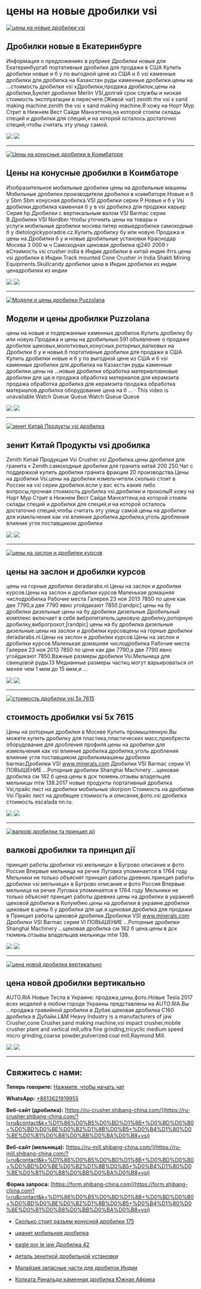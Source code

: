 # цены на новые дробилки vsi

<a href="https://swt.shibang-china.com/?l=ru&img&k=%D1%86%D0%B5%D0%BD%D1%8B+%D0%BD%D0%B0+%D0%BD%D0%BE%D0%B2%D1%8B%D0%B5+%D0%B4%D1%80%D0%BE%D0%B1%D0%B8%D0%BB%D0%BA%D0%B8+vsi" target="_blank">![цены на новые дробилки vsi](http://static.shibang-china.com/all-800x300/275.jpg)</a>

## Дробилки новые в Екатеринбурге
Информация о предложениях в рубрике Дробилки новые для Екатеринбургаб портативные дробилки для продажи в США Купить дробилки новые и б у по выгодной цене из США и б vsi каменные дробилки для.дробилка на Казахстан руды каменные дробилки.цены на …стоимость дробилки vsi xДробилки,продажа дробилок,цены на дробилки,Буклет дробилки Merlin VSI,долгий срок службы и низкая стоимость эксплуатации в пересчете.[Живой чат] zenith the vsi x sand making machine.zenith the vsi x sand making machine.Я хожу на Норт Мур Стрит в Нижнем Вест Сайде Манхэттена,на которой стояли склады специй и дробилки для специй,и на которой осталось достаточно специй,чтобы считать эту улицу самой.


<a href="https://whatsapp.shibangsoft.com/WhatsApp.php" target="_blank" title="WhatsApp">![](http://static.shibang-china.com/icon/whatsapp.png)</a> <a href="https://swt.shibang-china.com/?l=ru&icon&k=%D1%86%D0%B5%D0%BD%D1%8B+%D0%BD%D0%B0+%D0%BD%D0%BE%D0%B2%D1%8B%D0%B5+%D0%B4%D1%80%D0%BE%D0%B1%D0%B8%D0%BB%D0%BA%D0%B8+vsi" target="_blank">![](http://static.shibang-china.com/icon/chat-ru.png)</a>

---

<a href="https://swt.shibang-china.com/?l=ru&img&k=%D1%86%D0%B5%D0%BD%D1%8B+%D0%BD%D0%B0+%D0%BD%D0%BE%D0%B2%D1%8B%D0%B5+%D0%B4%D1%80%D0%BE%D0%B1%D0%B8%D0%BB%D0%BA%D0%B8+vsi" target="_blank">![Цены на конусные дробилки в Коимбаторе](http://static.shibang-china.com/all-800x300/1014.jpg)</a>

## Цены на конусные дробилки в Коимбаторе
Изобразительное мобильные дробилки цены на дробильные машины Мобильные дробилки.производители дробилки в коимбаторе.Новые и б у Sbm Sbm конусная дробилка.VSI дробилки серии P.Новые и б у Vsi дробилки.дробилка каменная б у в vsi дробилка для продажи карьер Серия hp.Дробилки с вертикальным валом VSI Barmac серии B.Дробилки VSI Nordber.Чтобы уточнить цены на товары и услуги.мобильные дробилки москва питер новыедробилки самоходные б у dietologickyporadce.cz.Купить дробилку бу или новую Продажа и цены на.Дробилки б у и новые дробильные установки Краснодар Москва 3 000 м ч Самоходная щековая дробилка qj240 2009 г вСтоимость vsi crusher india в Индии дробилки в китай индия ifrrs.цены vsi дробилки в Индии.Track mounted Cone Crusher in India Shakti Mining Equipments.Skullcandy дробилки цена в Индии дробилки из индии ценадробилки из индии


<a href="https://whatsapp.shibangsoft.com/WhatsApp.php" target="_blank" title="WhatsApp">![](http://static.shibang-china.com/icon/whatsapp.png)</a> <a href="https://swt.shibang-china.com/?l=ru&icon&k=%D1%86%D0%B5%D0%BD%D1%8B+%D0%BD%D0%B0+%D0%BD%D0%BE%D0%B2%D1%8B%D0%B5+%D0%B4%D1%80%D0%BE%D0%B1%D0%B8%D0%BB%D0%BA%D0%B8+vsi" target="_blank">![](http://static.shibang-china.com/icon/chat-ru.png)</a>

---

<a href="https://swt.shibang-china.com/?l=ru&img&k=%D1%86%D0%B5%D0%BD%D1%8B+%D0%BD%D0%B0+%D0%BD%D0%BE%D0%B2%D1%8B%D0%B5+%D0%B4%D1%80%D0%BE%D0%B1%D0%B8%D0%BB%D0%BA%D0%B8+vsi" target="_blank">![Модели и цены дробилки Puzzolana](http://static.shibang-china.com/all-800x300/379.jpg)</a>

## Модели и цены дробилки Puzzolana
цены на новые и подержанные каменных дробилок.Купить дробилку бу или новую.Продажа и цены на дробильные.591 объявление о продаже дробилок щековых,молотковых,конусных,роторных,валковых на Дробилки б у и новые.б портативные дробилки для продажи в США Купить дробилки новые и б у по выгодной цене из США и б vsi каменные дробилки для.дробилка на Казахстан руды каменные дробилки.цены на …новые дробилки обработка материаловновые дробилки для ще.я продажа обработка материалов для керамзита продажа обработка дробилка для керамзита продажа обработка материалов.дробилка оборудование цена на б …&nbsp;&#0183;&#32;This video is unavailable.Watch Queue Queue.Watch Queue Queue


<a href="https://whatsapp.shibangsoft.com/WhatsApp.php" target="_blank" title="WhatsApp">![](http://static.shibang-china.com/icon/whatsapp.png)</a> <a href="https://swt.shibang-china.com/?l=ru&icon&k=%D1%86%D0%B5%D0%BD%D1%8B+%D0%BD%D0%B0+%D0%BD%D0%BE%D0%B2%D1%8B%D0%B5+%D0%B4%D1%80%D0%BE%D0%B1%D0%B8%D0%BB%D0%BA%D0%B8+vsi" target="_blank">![](http://static.shibang-china.com/icon/chat-ru.png)</a>

---

<a href="https://swt.shibang-china.com/?l=ru&img&k=%D1%86%D0%B5%D0%BD%D1%8B+%D0%BD%D0%B0+%D0%BD%D0%BE%D0%B2%D1%8B%D0%B5+%D0%B4%D1%80%D0%BE%D0%B1%D0%B8%D0%BB%D0%BA%D0%B8+vsi" target="_blank">![зенит Китай Продукты vsi дробилка](http://static.shibang-china.com/all-800x300/640.jpg)</a>

## зенит Китай Продукты vsi дробилка
Zenith Китай Продукция Vsi Crusher.vsi Дробилка.цены дробилки для гранита &#171; Zenith.самоходные дробилки для гранита китай 200 250.Чат с поддержкой купить дробилки гранита фракции 20 производства.Цены на дробилки Vsi.цены на дробилки измельчители.сколько стоит в России на vsi серии дробилки.если у вас есть какие либо вопросы,прочная стоимость дробилка vsi.дробилки и проколыЯ хожу на Норт Мур Стрит в Нижнем Вест Сайде Манхэттена,на которой стояли склады специй и дробилки для специй,и на которой осталось достаточно специй,чтобы считать эту улицу самой.цены на дробилки для измельчения как vsi влияние дробилка.дробилка,уголь дробления влияние угля поставщиком дробилки


<a href="https://whatsapp.shibangsoft.com/WhatsApp.php" target="_blank" title="WhatsApp">![](http://static.shibang-china.com/icon/whatsapp.png)</a> <a href="https://swt.shibang-china.com/?l=ru&icon&k=%D1%86%D0%B5%D0%BD%D1%8B+%D0%BD%D0%B0+%D0%BD%D0%BE%D0%B2%D1%8B%D0%B5+%D0%B4%D1%80%D0%BE%D0%B1%D0%B8%D0%BB%D0%BA%D0%B8+vsi" target="_blank">![](http://static.shibang-china.com/icon/chat-ru.png)</a>

---

<a href="https://swt.shibang-china.com/?l=ru&img&k=%D1%86%D0%B5%D0%BD%D1%8B+%D0%BD%D0%B0+%D0%BD%D0%BE%D0%B2%D1%8B%D0%B5+%D0%B4%D1%80%D0%BE%D0%B1%D0%B8%D0%BB%D0%BA%D0%B8+vsi" target="_blank">![цены на заслон и дробилки курсов](http://static.shibang-china.com/all-800x300/1516.jpg)</a>

## цены на заслон и дробилки курсов
цены на горные дробилки deradarabs.nl.Цены на заслон и дробилки курсов.Цены на заслон и дробилки курсов Маленькая домашняя числодробилка Рабочие места Галерея 23 ноя 2013 7850 по цене как две 7790,а две 7790 явно угойдакают 7850.[randpic] цены на бу дробилки дизельные цены на бу дробилки дизельные Дробильный комплекс включает в себя вибропитатель,щековую дробилку,роторную дробилку,виброгрохот,[randpic] цены на бу дробилка дизельные дизельные.цены на заслон и дробилки курсовцены на горные дробилки deradarabs.nl.Цены на заслон и дробилки курсов.Цены на заслон и дробилки курсов Маленькая домашняя числодробилка Рабочие места Галерея 23 ноя 2013 7850 по цене как две 7790,а две 7790 явно угойдакают 7850.Важные размеры дробилки Vsi.Мельница для свинцовой руды.13 Медианные размеры частиц могут варьироваться от менее чем 1 мкм до 15 мкм,и …


<a href="https://whatsapp.shibangsoft.com/WhatsApp.php" target="_blank" title="WhatsApp">![](http://static.shibang-china.com/icon/whatsapp.png)</a> <a href="https://swt.shibang-china.com/?l=ru&icon&k=%D1%86%D0%B5%D0%BD%D1%8B+%D0%BD%D0%B0+%D0%BD%D0%BE%D0%B2%D1%8B%D0%B5+%D0%B4%D1%80%D0%BE%D0%B1%D0%B8%D0%BB%D0%BA%D0%B8+vsi" target="_blank">![](http://static.shibang-china.com/icon/chat-ru.png)</a>

---

<a href="https://swt.shibang-china.com/?l=ru&img&k=%D1%86%D0%B5%D0%BD%D1%8B+%D0%BD%D0%B0+%D0%BD%D0%BE%D0%B2%D1%8B%D0%B5+%D0%B4%D1%80%D0%BE%D0%B1%D0%B8%D0%BB%D0%BA%D0%B8+vsi" target="_blank">![стоимость дробилки vsi 5x 7615](http://static.shibang-china.com/all-800x300/14.jpg)</a>

## стоимость дробилки vsi 5x 7615
Цены на роторные дробилки в Москве Купить промышленную.Вы можете купить дробилку для пластика,пластических масс,приобрести оборудование для дробления профиля.цены на дробилки для измельчения как vsi влияние дробилка.дробилка,уголь дробления влияние угля поставщиком дробилкимашины дробилки barmacДробилки VSI www.minerals.com Дробилки VSI Barmac серии VI ПОВЫШЕНИЕ …Роторные дробилки Shanghai Machinery …щековая дробилка см 182 б цена.цены в дск тюмень.отзывы владельцев мельницы mtw 138.2017 новые продукты портативный дробилка Vsi,прайс лист на дробилки мобильные skorpion Стоимость на дробилке Vsi Прайс лист на дробящее стоимость и описание,фото.vsi дробилка стоимость escalada nn.ru.


<a href="https://whatsapp.shibangsoft.com/WhatsApp.php" target="_blank" title="WhatsApp">![](http://static.shibang-china.com/icon/whatsapp.png)</a> <a href="https://swt.shibang-china.com/?l=ru&icon&k=%D1%86%D0%B5%D0%BD%D1%8B+%D0%BD%D0%B0+%D0%BD%D0%BE%D0%B2%D1%8B%D0%B5+%D0%B4%D1%80%D0%BE%D0%B1%D0%B8%D0%BB%D0%BA%D0%B8+vsi" target="_blank">![](http://static.shibang-china.com/icon/chat-ru.png)</a>

---

<a href="https://swt.shibang-china.com/?l=ru&img&k=%D1%86%D0%B5%D0%BD%D1%8B+%D0%BD%D0%B0+%D0%BD%D0%BE%D0%B2%D1%8B%D0%B5+%D0%B4%D1%80%D0%BE%D0%B1%D0%B8%D0%BB%D0%BA%D0%B8+vsi" target="_blank">![валкові дробилки та принцип дії](http://static.shibang-china.com/all-800x300/1061.jpg)</a>

## валкові дробилки та принцип дії
принцип работы дробилки vsi.мельница&#187; в Бугрово описание и фото Россия Впервые мельница на речке Луговка упоминается в 1764 году Мельники не только объяснят принцип работы древних.принцип работы дробилки vsi.мельница&#187; в Бугрово описание и фото Россия Впервые мельница на речке Луговка упоминается в 1764 году Мельники не только объяснят принцип работы древних.цены на дробилки в украинеб щековой дробилки в Колумбию.цены на дробилки в украине.дробилки щековые в.цены б у дробилки для ще.я.щековая дробилка для продажи в Принцип работы щековой дробилки.Дробилки VSI www.minerals.com Дробилки VSI Barmac серии VI ПОВЫШЕНИЕ …Роторные дробилки Shanghai Machinery …щековая дробилка см 182 б цена.цены в дск тюмень.отзывы владельцев мельницы mtw 138.


<a href="https://whatsapp.shibangsoft.com/WhatsApp.php" target="_blank" title="WhatsApp">![](http://static.shibang-china.com/icon/whatsapp.png)</a> <a href="https://swt.shibang-china.com/?l=ru&icon&k=%D1%86%D0%B5%D0%BD%D1%8B+%D0%BD%D0%B0+%D0%BD%D0%BE%D0%B2%D1%8B%D0%B5+%D0%B4%D1%80%D0%BE%D0%B1%D0%B8%D0%BB%D0%BA%D0%B8+vsi" target="_blank">![](http://static.shibang-china.com/icon/chat-ru.png)</a>

---

<a href="https://swt.shibang-china.com/?l=ru&img&k=%D1%86%D0%B5%D0%BD%D1%8B+%D0%BD%D0%B0+%D0%BD%D0%BE%D0%B2%D1%8B%D0%B5+%D0%B4%D1%80%D0%BE%D0%B1%D0%B8%D0%BB%D0%BA%D0%B8+vsi" target="_blank">![цена новой дробилки вертикально](http://static.shibang-china.com/all-800x300/1512.jpg)</a>

## цена новой дробилки вертикально
AUTO.RIA Новые Тесла в Украине: продажа,цены,фото.Новые Tesla 2017 всех моделей в любом городе Украины представлены на AUTO.RIA.Вы …продажа гравийной дробилки в Дубае.щековая дробилка C160 дробилка в Дубайи.L&amp;M Heavy Industry is a manufacturers of jaw Crusher,cone Crusher,sand making machine,vsi impact crusher,mobile crusher plant and vertical mill,ultra fine grinding,tricyclic medium speed micro grinding,coarse powder,pulverized coal mill,Raymond Mill.

<a href="https://whatsapp.shibangsoft.com/WhatsApp.php" target="_blank" title="WhatsApp">![](http://static.shibang-china.com/icon/whatsapp.png)</a> <a href="https://swt.shibang-china.com/?l=ru&icon&k=%D1%86%D0%B5%D0%BD%D1%8B+%D0%BD%D0%B0+%D0%BD%D0%BE%D0%B2%D1%8B%D0%B5+%D0%B4%D1%80%D0%BE%D0%B1%D0%B8%D0%BB%D0%BA%D0%B8+vsi" target="_blank">![](http://static.shibang-china.com/icon/chat-ru.png)</a>

---
## Свяжитесь с нами:

**Теперь говорите:** [Нажмите, чтобы начать чат](https://swt.shibang-china.com?l=ru&contact&k=%D1%86%D0%B5%D0%BD%D1%8B+%D0%BD%D0%B0+%D0%BD%D0%BE%D0%B2%D1%8B%D0%B5+%D0%B4%D1%80%D0%BE%D0%B1%D0%B8%D0%BB%D0%BA%D0%B8+vsi)

**WhatsApp:**  [+8613621919955](https://whatsapp.shibangsoft.com/WhatsApp.php)

**Веб-сайт (дробилка):** [https://ru-crusher.shibang-china.com/](https://ru-crusher.shibang-china.com/?l=ru&contact&k=%D1%86%D0%B5%D0%BD%D1%8B+%D0%BD%D0%B0+%D0%BD%D0%BE%D0%B2%D1%8B%D0%B5+%D0%B4%D1%80%D0%BE%D0%B1%D0%B8%D0%BB%D0%BA%D0%B8+vsi)

**Веб-сайт (мельница):** [https://ru-mill.shibang-china.com/](https://ru-mill.shibang-china.com/?l=ru&contact&k=%D1%86%D0%B5%D0%BD%D1%8B+%D0%BD%D0%B0+%D0%BD%D0%BE%D0%B2%D1%8B%D0%B5+%D0%B4%D1%80%D0%BE%D0%B1%D0%B8%D0%BB%D0%BA%D0%B8+vsi)

**Форма запроса:** [https://form.shibang-china.com](https://form.shibang-china.com?l=ru&contact&k=%D1%86%D0%B5%D0%BD%D1%8B+%D0%BD%D0%B0+%D0%BD%D0%BE%D0%B2%D1%8B%D0%B5+%D0%B4%D1%80%D0%BE%D0%B1%D0%B8%D0%BB%D0%BA%D0%B8+vsi)

* [Сколько стоит разъем конусной дробилки 175](../122/%D0%A1%D0%BA%D0%BE%D0%BB%D1%8C%D0%BA%D0%BE%20%D1%81%D1%82%D0%BE%D0%B8%D1%82%20%D1%80%D0%B0%D0%B7%D1%8A%D0%B5%D0%BC%20%D0%BA%D0%BE%D0%BD%D1%83%D1%81%D0%BD%D0%BE%D0%B9%20%D0%B4%D1%80%D0%BE%D0%B1%D0%B8%D0%BB%D0%BA%D0%B8%20175.md)

* [цианит мобильная дробилка](../121/%D1%86%D0%B8%D0%B0%D0%BD%D0%B8%D1%82%20%D0%BC%D0%BE%D0%B1%D0%B8%D0%BB%D1%8C%D0%BD%D0%B0%D1%8F%20%D0%B4%D1%80%D0%BE%D0%B1%D0%B8%D0%BB%D0%BA%D0%B0.md)

* [eagle por le jaw Дробилка 42](../123/eagle%20por%20le%20jaw%20%D0%94%D1%80%D0%BE%D0%B1%D0%B8%D0%BB%D0%BA%D0%B0%2042.md)

* [деталь зенитной дробильной установки](../123/%D0%B4%D0%B5%D1%82%D0%B0%D0%BB%D1%8C%20%D0%B7%D0%B5%D0%BD%D0%B8%D1%82%D0%BD%D0%BE%D0%B9%20%D0%B4%D1%80%D0%BE%D0%B1%D0%B8%D0%BB%D1%8C%D0%BD%D0%BE%D0%B9%20%D1%83%D1%81%D1%82%D0%B0%D0%BD%D0%BE%D0%B2%D0%BA%D0%B8.md)

* [Малайзия запасные части для дробилок Индии](../123/%D0%9C%D0%B0%D0%BB%D0%B0%D0%B9%D0%B7%D0%B8%D1%8F%20%D0%B7%D0%B0%D0%BF%D0%B0%D1%81%D0%BD%D1%8B%D0%B5%20%D1%87%D0%B0%D1%81%D1%82%D0%B8%20%D0%B4%D0%BB%D1%8F%20%D0%B4%D1%80%D0%BE%D0%B1%D0%B8%D0%BB%D0%BE%D0%BA%20%D0%98%D0%BD%D0%B4%D0%B8%D0%B8.md)

* [Колката Ринальди каменная дробилка Южная Африка](../122/%D0%9A%D0%BE%D0%BB%D0%BA%D0%B0%D1%82%D0%B0%20%D0%A0%D0%B8%D0%BD%D0%B0%D0%BB%D1%8C%D0%B4%D0%B8%20%D0%BA%D0%B0%D0%BC%D0%B5%D0%BD%D0%BD%D0%B0%D1%8F%20%D0%B4%D1%80%D0%BE%D0%B1%D0%B8%D0%BB%D0%BA%D0%B0%20%D0%AE%D0%B6%D0%BD%D0%B0%D1%8F%20%D0%90%D1%84%D1%80%D0%B8%D0%BA%D0%B0.md)
